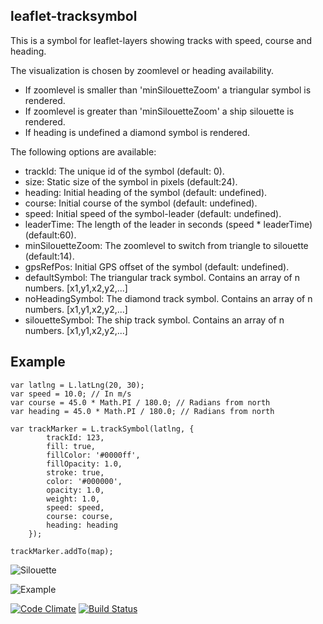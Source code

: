
leaflet-tracksymbol
-------------------

This is a symbol for leaflet-layers showing tracks with speed, course and heading.

The visualization is chosen by zoomlevel or heading availability.
 * If zoomlevel is smaller than 'minSilouetteZoom' a triangular symbol is rendered.
 * If zoomlevel is greater than 'minSilouetteZoom' a ship silouette is rendered.
 * If heading is undefined a diamond symbol is rendered.


The following options are available:
 * trackId: The unique id of the symbol (default: 0).
 * size: Static size of the symbol in pixels (default:24).
 * heading: Initial heading of the symbol (default: undefined).
 * course: Initial course of the symbol (default: undefined).
 * speed: Initial speed of the symbol-leader (default: undefined).
 * leaderTime: The length of the leader in seconds (speed * leaderTime) (default:60).
 * minSilouetteZoom: The zoomlevel to switch from triangle to silouette (default:14).
 * gpsRefPos: Initial GPS offset of the symbol (default: undefined).
 * defaultSymbol: The triangular track symbol. Contains an array of n numbers. [x1,y1,x2,y2,...]
 * noHeadingSymbol: The diamond track symbol. Contains an array of n numbers. [x1,y1,x2,y2,...]
 * silouetteSymbol: The ship track symbol. Contains an array of n numbers. [x1,y1,x2,y2,...]


Example
-------

	var latlng = L.latLng(20, 30);
	var speed = 10.0; // In m/s
	var course = 45.0 * Math.PI / 180.0; // Radians from north
	var heading = 45.0 * Math.PI / 180.0; // Radians from north

	var trackMarker = L.trackSymbol(latlng, {
        	trackId: 123,
       		fill: true,
        	fillColor: '#0000ff',
        	fillOpacity: 1.0,
        	stroke: true,
        	color: '#000000',
       		opacity: 1.0,
       		weight: 1.0,
        	speed: speed,
        	course: course,
        	heading: heading
      	});

	trackMarker.addTo(map);


![Silouette](https://raw.githubusercontent.com/lethexa/leaflet-tracksymbol/gh-pages/silouette.png)

![Example](https://raw.githubusercontent.com/lethexa/leaflet-tracksymbol/gh-pages/example.png)


[![Code Climate](https://codeclimate.com/github/lethexa/leaflet-tracksymbol/badges/issue_count.svg)](https://codeclimate.com/github/lethexa/leaflet-tracksymbol)
[![Build Status](https://travis-ci.org/lethexa/leaflet-tracksymbol.svg?branch=master)](https://travis-ci.org/lethexa/leaflet-tracksymbol)


